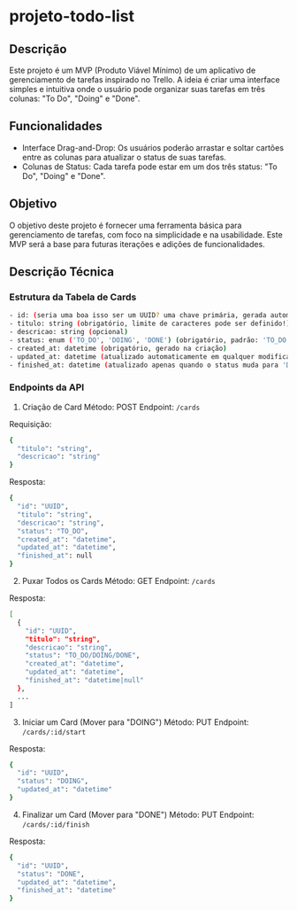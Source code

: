 # projeto-todo-list

## Descrição

Este projeto é um MVP (Produto Viável Mínimo) de um aplicativo de gerenciamento de tarefas inspirado no Trello. A ideia é criar uma interface simples e intuitiva onde o usuário pode organizar suas tarefas em três colunas: "To Do", "Doing" e "Done".

## Funcionalidades

- Interface Drag-and-Drop: Os usuários poderão arrastar e soltar cartões entre as colunas para atualizar o status de suas tarefas.
- Colunas de Status: Cada tarefa pode estar em um dos três status: "To Do", "Doing" e "Done".

## Objetivo

O objetivo deste projeto é fornecer uma ferramenta básica para gerenciamento de tarefas, com foco na simplicidade e na usabilidade. Este MVP será a base para futuras iterações e adições de funcionalidades.

## Descrição Técnica

### Estrutura da Tabela de Cards

```bash
- id: (seria uma boa isso ser um UUID? uma chave primária, gerada automaticamente )
- titulo: string (obrigatório, limite de caracteres pode ser definido!)
- descricao: string (opcional)
- status: enum ('TO_DO', 'DOING', 'DONE') (obrigatório, padrão: 'TO_DO')
- created_at: datetime (obrigatório, gerado na criação)
- updated_at: datetime (atualizado automaticamente em qualquer modificação ou vale a pena criar um específico para quando é movido para doing?)
- finished_at: datetime (atualizado apenas quando o status muda para 'DONE')
```

### Endpoints da API

1. Criação de Card
   Método: POST
   Endpoint: `/cards`

Requisição:

```bash
{
  "titulo": "string",
  "descricao": "string"
}
```

Resposta:

```bash
{
  "id": "UUID",
  "titulo": "string",
  "descricao": "string",
  "status": "TO_DO",
  "created_at": "datetime",
  "updated_at": "datetime",
  "finished_at": null
}

```

2. Puxar Todos os Cards
   Método: GET
   Endpoint: `/cards`

Resposta:

```bash
[
  {
    "id": "UUID",
    "titulo": "string",
    "descricao": "string",
    "status": "TO_DO/DOING/DONE",
    "created_at": "datetime",
    "updated_at": "datetime",
    "finished_at": "datetime|null"
  },
  ...
]
```

3. Iniciar um Card (Mover para "DOING")
   Método: PUT
   Endpoint: `/cards/:id/start`

Resposta:

```bash
{
  "id": "UUID",
  "status": "DOING",
  "updated_at": "datetime"
}
```

4. Finalizar um Card (Mover para "DONE")
   Método: PUT
   Endpoint: `/cards/:id/finish`

Resposta:

```bash
{
  "id": "UUID",
  "status": "DONE",
  "updated_at": "datetime",
  "finished_at": "datetime"
}
```

